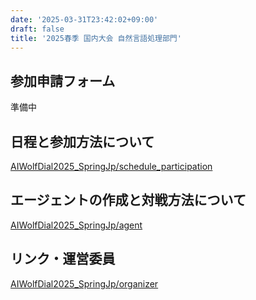 ```yaml
---
date: '2025-03-31T23:42:02+09:00'
draft: false
title: '2025春季 国内大会 自然言語処理部門'
---
```


## 参加申請フォーム
準備中

## 日程と参加方法について
[AIWolfDial2025_SpringJp/schedule_participation](/menu/AIWolfDial2025_SpringJp/schedule_participation)

## エージェントの作成と対戦方法について
[AIWolfDial2025_SpringJp/agent](/menu/AIWolfDial2025_SpringJp/agent)

## リンク・運営委員
[AIWolfDial2025_SpringJp/organizer](/menu/AIWolfDial2025_SpringJp/organizer)